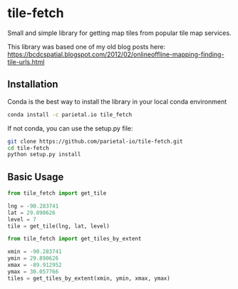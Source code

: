 # tile-fetch
Small and simple library for getting map tiles from popular tile map services.

This library was based one of my old blog posts here: https://bcdcspatial.blogspot.com/2012/02/onlineoffline-mapping-finding-tile-urls.html

## Installation
Conda is the best way to install the library in your local conda environment
```bash
conda install -c parietal.io tile_fetch
```

If not conda, you can use the setup.py file:
```bash
git clone https://github.com/parietal-io/tile-fetch.git
cd tile-fetch
python setup.py install
```

## Basic Usage


```python
from tile_fetch import get_tile

lng = -90.283741
lat = 29.890626
level = 7
tile = get_tile(lng, lat, level)
```

```python
from tile_fetch import get_tiles_by_extent

xmin = -90.283741
ymin = 29.890626
xmax = -89.912952
ymax = 30.057766
tiles = get_tiles_by_extent(xmin, ymin, xmax, ymax)
```
